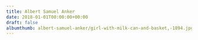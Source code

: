 ```yaml
---
title: Albert Samuel Anker
date: 2018-01-01T00:00:00+00:00
draft: false
albumthumb: albert-samuel-anker/girl-with-milk-can-and-basket,-1894.jpg
---
```

